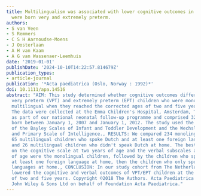 ```yaml
---
title: Multilingualism was associated with lower cognitive outcomes in children who
  were born very and extremely preterm.
authors:
- S van Veen
- S Remmers
- C S H Aarnoudse-Moens
- J Oosterlaan
- A H van Kaam
- A G van Wassenaer-Leemhuis
date: '2019-01-01'
publishDate: '2024-10-10T14:22:57.814679Z'
publication_types:
- article-journal
publication: '*Acta paediatrica (Oslo, Norway : 1992)*'
doi: 10.1111/apa.14516
abstract: "AIM: This study determined whether cognitive outcomes differed between
  very preterm (VPT) and extremely preterm (EPT) children who were monolingual or
  multilingual when they reached the corrected ages of two and five years., METHODS:
  The data were collected at the Emma Children's Hospital, Amsterdam, The Netherlands,
  as part of our national neonatal follow-up programme and comprised 325 VPT/EPT children
  born between January 1, 2007 and January 1, 2012. The study used the Third Editions
  of the Bayley Scales of Infant and Toddler Development and the Wechsler Preschool
  and Primary Scale of Intelligence., RESULTS: We compared 234 monolingual children,
  65 multilingual children who spoke Dutch and at least one foreign language at home
  and 26 multilingual children who didn't speak Dutch at home. The best performers
  on the cognitive scale at two years of age and the verbal subscales at five years
  of age were the monolingual children, followed by the children who spoke Dutch and
  at least one foreign language at home, then the children who only spoke foreign
  languages at home., CONCLUSION: In our study cohort from The Netherlands, multilingualism
  lowered the cognitive and verbal outcomes of VPT/EPT children at the corrected ages
  of two and five years. Copyright ©2018 The Authors. Acta Paediatrica published by
  John Wiley & Sons Ltd on behalf of Foundation Acta Paediatrica."
---
```

